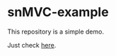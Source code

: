 # snMVC-example
This repository is a simple demo.

Just check [here](https://github.com/Inglebard/snMVC).
